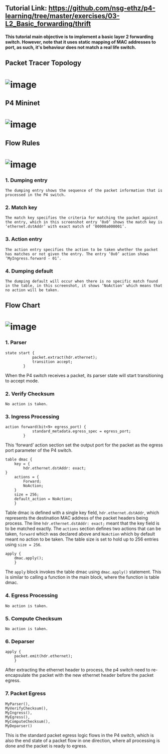 ## Tutorial Link: https://github.com/nsg-ethz/p4-learning/tree/master/exercises/03-L2_Basic_forwarding/thrift
#### This tutorial main objective is to implement a basic layer 2 forwarding switch. However, note that it uses static mapping of MAC addresses to port, as such, it's behaviour does not match a real life switch.  
## Packet Tracer Topology
# ![image](https://github.com/PototoPatata/ict3211-group3/assets/20123754/6bba1625-0d83-408f-8be2-59ef419a233e)
## P4 Mininet
# ![image](https://github.com/PototoPatata/ict3211-group3/assets/20123754/83f29cf4-ef89-4915-9c5e-c954586de80c)
## Flow Rules 
# ![image](https://github.com/PototoPatata/ict3211-group3/assets/20123754/cd1527d0-aa36-4888-9317-b8a3349b74ea)
### 1. Dumping entry
``` The dumping entry shows the sequence of the packet information that is processed in the P4 switch. ```
### 2. Match key
``` The match key specifies the criteria for matching the packet against the entry, which in this screenshot entry ‘0x0’ shows the match key is ‘ethernet.dstAddr’ with exact match of ‘00000a000001’. ```
### 3. Action entry
``` The action entry specifies the action to be taken whether the packet has matches or not given the entry. The entry ‘0x0’ action shows ‘MyIngress.forward - 01’. ```
### 4. Dumping default
```The dumping default will occur when there is no specific match found in the table, in this screenshot, it shows ‘NoAction’ which means that no action will be taken. ```
## Flow Chart
# ![image](https://github.com/PototoPatata/ict3211-group3/assets/20123754/0e8cbd59-a5ce-4ecf-88b1-f89df992958a)
### 1. Parser
```
state start {
            packet.extract(hdr.ethernet);
            transition accept;
        }
```
When the P4 switch receives a packet, its parser state will start transitioning to accept mode. 
### 2. Verify Checksum
```No action is taken. ```
### 3. Ingress Processing
```
action forward(bit<9> egress_port) {
            standard_metadata.egress_spec = egress_port;
        }
```
This ‘forward’ action section set the output port for the packet as the egress port parameter of the P4 switch. 
```
table dmac {
	key = {
		hdr.ethernet.dstAddr: exact;
}
	actions = {
		Forward;
		NoAction;
	}
	size = 256;
	default_action = NoAction;
	}
```
Table dmac is defined with a single key field, ```hdr.ethernet.dstAddr```, which represents the destination MAC address of the packet headers being process. The line ```hdr.ethernet.dstAddr: exact;``` meant that the key field is to be matched exactly. The ```actions``` section defines two actions that can be taken, ```forward``` which was declared above and ```NoAction``` which by default meant no action to be taken. The table size is set to hold up to 256 entries using ```size = 256```. 
```
apply {
	dmac.apply();
    }
```
The ```apply``` block invokes the table dmac using ```dmac.apply()``` statement. This is similar to calling a function in the main block, where the function is table dmac. 
### 4. Egress Processing
```No action is taken. ```
### 5. Compute Checksum
```No action is taken. ```
### 6. Deparser
```
apply {
	packet.emit(hdr.ethernet);
    }
```
After extracting the ethernet header to process, the p4 switch need to re-encapsulate the packet with the new ethernet header before the packet egress. 
### 7. Packet Egress
```
MyParser(),
MyVerifyChecksum(),
MyIngress(),
MyEgress(),
MyComputeChecksum(),
MyDeparser()
```
This is the standard packet egress logic flows in the P4 switch, which is also the end state of a packet flow in one direction, where all processing is done and the packet is ready to egress.
